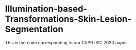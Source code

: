 # Illumination-based-Transformations-Skin-Lesion-Segmentation
This is the code corresponding to our CVPR ISIC 2020 paper.

